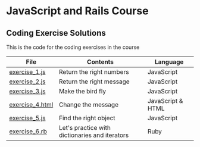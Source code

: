 # JavaScript and Rails Course
## Coding Exercise Solutions

This is the code for the coding exercises in the course

|File|Contents|Language|
|--|--|--|
|[exercise_1.js](https://github.com/railsjavascriptcourse/coding-exercises/blob/master/exercise_1.js)|Return the right numbers|JavaScript|
|[exercise_2.js](https://github.com/railsjavascriptcourse/coding-exercises/blob/master/exercise_2.js)|Return the right message|JavaScript|
|[exercise_3.js](https://github.com/railsjavascriptcourse/coding-exercises/blob/master/exercise_3.js)|Make the bird fly|JavaScript|
|[exercise_4.html](https://github.com/railsjavascriptcourse/coding-exercises/blob/master/exercise_4.html)|Change the message|JavaScript & HTML|
|[exercise_5.js](https://github.com/railsjavascriptcourse/coding-exercises/blob/master/exercise_5.js)|Find the right object|JavaScript|
|[exercise_6.rb](https://github.com/railsjavascriptcourse/coding-exercises/blob/master/exercise_6.rb)|Let's practice with dictionaries and iterators|Ruby|
